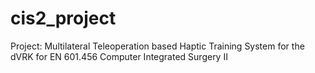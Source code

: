 # cis2_project
Project: Multilateral Teleoperation based Haptic Training System for the dVRK for EN 601.456 Computer Integrated Surgery II  
